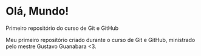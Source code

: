 # Olá, Mundo!
 Primeiro repositório do curso de Git e GitHub

 Meu primeiro repositório criado durante o curso de Git e GitHub, ministrado pelo mestre Gustavo Guanabara <3.
